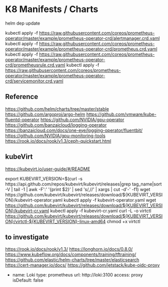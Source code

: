 # K8 Manifests / Charts

helm dep update

kubectl apply -f https://raw.githubusercontent.com/coreos/prometheus-operator/master/example/prometheus-operator-crd/alertmanager.crd.yaml
kubectl apply -f https://raw.githubusercontent.com/coreos/prometheus-operator/master/example/prometheus-operator-crd/prometheus.crd.yaml
kubectl apply -f https://raw.githubusercontent.com/coreos/prometheus-operator/master/example/prometheus-operator-crd/prometheusrule.crd.yaml
kubectl apply -f https://raw.githubusercontent.com/coreos/prometheus-operator/master/example/prometheus-operator-crd/servicemonitor.crd.yaml

## Reference

https://github.com/helm/charts/tree/master/stable
https://github.com/argoproj/argo-helm
https://github.com/vmware/kube-fluentd-operator
https://github.com/NVIDIA/gpu-operator
https://github.com/banzaicloud/logging-operator
https://banzaicloud.com/docs/one-eye/logging-operator/fluentbit/
https://github.com/NVIDIA/gpu-monitoring-tools
https://rook.io/docs/rook/v1.3/ceph-quickstart.html

## kubeVirt

https://kubevirt.io/user-guide/#/README

export KUBEVIRT_VERSION=$(curl -s https://api.github.com/repos/kubevirt/kubevirt/releases|grep tag_name|sort -V | tail -1 | awk -F':' '{print $2}' | sed 's/,//' | xargs | cut -d'-' -f1)
wget  https://github.com/kubevirt/kubevirt/releases/download/${KUBEVIRT_VERSION}/kubevirt-operator.yaml
kubectl apply -f kubevirt-operator.yaml
wget https://github.com/kubevirt/kubevirt/releases/download/${KUBEVIRT_VERSION}/kubevirt-cr.yaml
kubectl apply -f kubevirt-cr.yaml
curl -L -o virtctl https://github.com/kubevirt/kubevirt/releases/download/${KUBEVIRT_VERSION}/virtctl-${KUBEVIRT_VERSION}-linux-amd64
chmod +x virtctl

## to investigate

https://rook.io/docs/rook/v1.3/
https://longhorn.io/docs/0.8.0/
https://www.kubeflow.org/docs/components/training/tftraining/
https://github.com/elastic/helm-charts/tree/master/elasticsearch
https://cert-manager.io/docs/
https://github.com/jetstack/kube-oidc-proxy



- name: Loki
type: prometheus
url: http://loki:3100
access: proxy
isDefault: false